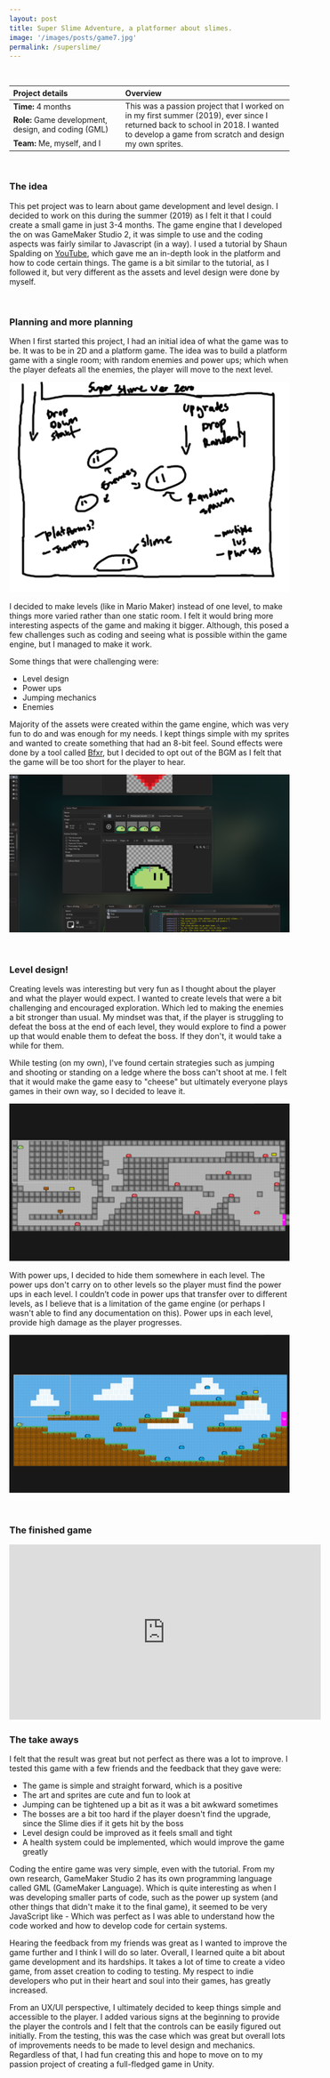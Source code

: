 ```yaml
---
layout: post
title: Super Slime Adventure, a platformer about slimes.
image: '/images/posts/game7.jpg'
permalink: /superslime/
---
```


<br>

<table>
<colgroup>
<col width="40%" />
<col width="60%" />
</colgroup>
<thead>
<tr align="left">
<th>Project details</th>
<th>Overview</th>
</tr>
</thead>
<tbody>
<tr>
<td markdown="span"><b>Time:</b> 4 months</td>
<td rowspan="3">This was a passion project that I worked on in my first summer (2019), ever since I returned back to school in 2018. I wanted to develop a game from scratch and design my own sprites.</td>
</tr>
<tr>
<td markdown="span"><b>Role:</b> Game development, design, and coding (GML)</td>
</tr>
<tr>
<td markdown="span"><b>Team:</b> Me, myself, and I</td>
</tr>
</tbody>
</table>

<br>

### The idea

This pet project was to learn about game development and level design. I decided to work on this during the summer (2019) as I felt it that I could create a small game in just 3-4 months. The game engine that I developed the on was GameMaker Studio 2, it was simple to use and the coding aspects was fairly similar to Javascript (in a way). I used a tutorial by Shaun Spalding on <a href="https://www.youtube.com/channel/UCn7FE3Tx391g1tWPv-1tv7Q">YouTube</a>, which gave me an in-depth look in the platform and how to code certain things. The game is a bit similar to the tutorial, as I followed it, but very different as the assets and level design were done by myself.
    
<br>

### Planning and more planning

When I first started this project, I had an initial idea of what the game was to be. It was to be in 2D and a platform game. The idea was to build a platform game with a single room; with random enemies and power ups; which when the player defeats all the enemies, the player will move to the next level.

![image](/images/posts/game4.png)
    
I decided to make levels (like in Mario Maker) instead of one level, to make things more varied rather than one static room. I felt it would bring more interesting aspects of the game and making it bigger. Although, this posed a few challenges such as coding and seeing what is possible within the game engine, but I managed to make it work.

Some things that were challenging were:

- Level design
- Power ups
- Jumping mechanics
- Enemies

Majority of the assets were created within the game engine, which was very fun to do and was enough for my needs. I kept things simple with my sprites and wanted to create something that had an 8-bit feel. Sound effects were done by a tool called <a href="https://www.bfxr.net/">Bfxr</a>, but I decided to opt out of the BGM as I felt that the game will be too short for the player to hear.

![image](/images/posts/game3.png)


<br>

### Level design!

Creating levels was interesting but very fun as I thought about the player and what the player would expect. I wanted to create levels that were a bit challenging and encouraged exploration. Which led to making the enemies a bit stronger than usual. My mindset was that, if the player is struggling to defeat the boss at the end of each level, they would explore to find a power up that would enable them to defeat the boss. If they don't, it would take a while for them.

While testing (on my own), I've found certain strategies such as jumping and shooting or standing on a ledge where the boss can't shoot at me. I felt that it would make the game easy to "cheese" but ultimately everyone plays games in their own way, so I decided to leave it.

![image](/images/posts/game2.png)

With power ups, I decided to hide them somewhere in each level. The power ups don't carry on to other levels so the player must find the power ups in each level. I couldn’t code in power ups that transfer over to different levels, as I believe that is a limitation of the game engine (or perhaps I wasn't able to find any documentation on this). Power ups in each level, provide high damage as the player progresses.

![image](/images/posts/game1.png)

<br>

### The finished game

<iframe width="560" height="315" src="https://www.youtube.com/embed/kOHQVN347fM" frameborder="0" allow="accelerometer; autoplay; encrypted-media; gyroscope; picture-in-picture" allowfullscreen></iframe>

<br>

### The take aways

I felt that the result was great but not perfect as there was a lot to improve. I tested this game with a few friends and the feedback that they gave were:

- The game is simple and straight forward, which is a positive
- The art and sprites are cute and fun to look at
- Jumping can be tightened up a bit as it was a bit awkward sometimes
- The bosses are a bit too hard if the player doesn't find the upgrade, since the Slime dies if it gets hit by the boss
- Level design could be improved as it feels small and tight
- A health system could be implemented, which would improve the game greatly

Coding the entire game was very simple, even with the tutorial. From my own research, GameMaker Studio 2 has its own programming language called GML (GameMaker Language). Which is quite interesting as when I was developing smaller parts of code, such as the power up system (and other things that didn't make it to the final game), it seemed to be very JavaScript like - Which was perfect as I was able to understand how the code worked and how to develop code for certain systems.

Hearing the feedback from my friends was great as I wanted to improve the game further and I think I will do so later. Overall, I learned quite a bit about game development and its hardships. It takes a lot of time to create a video game, from asset creation to coding to testing. My respect to indie developers who put in their heart and soul into their games, has greatly increased.

From an UX/UI perspective, I ultimately decided to keep things simple and accessible to the player. I added various signs at the beginning to provide the player the controls and I felt that the controls can be easily figured out initially. From the testing, this was the case which was great but overall lots of improvements needs to be made to level design and mechanics. Regardless of that, I had fun creating this and hope to move on to my passion project of creating a full-fledged game in Unity.

<br>
